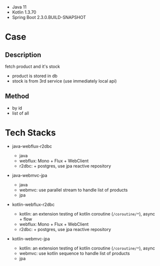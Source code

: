 - Java 11
- Kotlin 1.3.70
- Spring Boot 2.3.0.BUILD-SNAPSHOT


# Case

## Description

fetch product and it's stock
- product is stored in db
- stock is from 3rd service (use immediately local api)

## Method

- by id
- list of all

# Tech Stacks

- java-webflux-r2dbc
    - java
    - webflux: Mono + Flux + WebClient
    - r2dbc: + postgres, use jpa reactive repository


- java-webmvc-jpa
    - java
    - webmvc: use parallel stream to handle list of products
    - jpa
    
    
- kotlin-webflux-r2dbc
    - kotlin: an extension testing of kotlin coroutine (`/coroutine/*`), async + flow
    - webflux: Mono + Flux + WebClient
    - r2dbc: + postgres, use jpa reactive repository


- kotlin-webmvc-jpa
    - kotlin: an extension testing of kotlin coroutine (`/coroutine/*`), async
    - webmvc: use kotlin sequence to handle list of products
    - jpa
